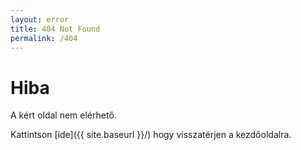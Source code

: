 ```yaml
---
layout: error
title: 404 Not Found
permalink: /404
---
```


# Hiba

A kért oldal nem elérhető.

Kattintson [ide]({{ site.baseurl }}/) hogy visszatérjen a kezdőoldalra.
